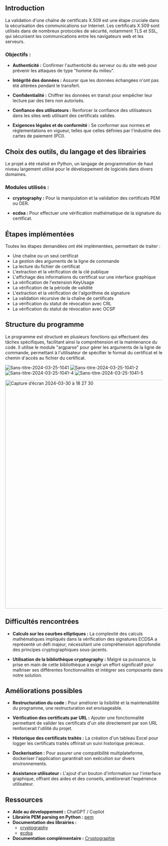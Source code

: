 
## Introduction

La validation d'une chaîne de certificats X.509 est une étape cruciale dans la sécurisation des communications sur Internet. Les certificats X.509 sont utilisés dans de nombreux protocoles de sécurité, notamment TLS et SSL, qui sécurisent les communications entre les navigateurs web et les serveurs.

### Objectifs :

- **Authenticité :** Confirmer l'authenticité du serveur ou du site web pour prévenir les attaques de type "homme du milieu".
  
- **Intégrité des données :** Assurer que les données échangées n'ont pas été altérées pendant le transfert.
  
- **Confidentialité :** Chiffrer les données en transit pour empêcher leur lecture par des tiers non autorisés.
  
- **Confiance des utilisateurs :** Renforcer la confiance des utilisateurs dans les sites web utilisant des certificats valides.
  
- **Exigences légales et de conformité :** Se conformer aux normes et réglementations en vigueur, telles que celles définies par l'industrie des cartes de paiement (PCI).

## Choix des outils, du langage et des librairies

Le projet a été réalisé en Python, un langage de programmation de haut niveau largement utilisé pour le développement de logiciels dans divers domaines.

### Modules utilisés :

- **cryptography :** Pour la manipulation et la validation des certificats PEM ou DER.
  
- **ecdsa :** Pour effectuer une vérification mathématique de la signature du certificat.

## Étapes implémentées

Toutes les étapes demandées ont été implémentées, permettant de traiter :

- Une chaîne ou un seul certificat
- La gestion des arguments de la ligne de commande
- La lecture du fichier de certificat
- L'extraction et la vérification de la clé publique
- L'affichage des informations du certificat sur une interface graphique
- La vérification de l'extension KeyUsage
- La vérification de la période de validité
- L'extraction et la vérification de l'algorithme de signature
- La validation récursive de la chaîne de certificats
- La vérification du statut de révocation avec CRL
- La vérification du statut de révocation avec OCSP

## Structure du programme

Le programme est structuré en plusieurs fonctions qui effectuent des tâches spécifiques, facilitant ainsi la compréhension et la maintenance du code. Il utilise le module "argparse" pour gérer les arguments de la ligne de commande, permettant à l'utilisateur de spécifier le format du certificat et le chemin d'accès au fichier du certificat.

![Sans-titre-2024-03-25-1041](https://github.com/JeremyBeaule/Verify_certificat_chain_pem_der/assets/62985330/d93b2348-924f-4546-99b5-d0f02062788f)
![Sans-titre-2024-03-25-1041-2](https://github.com/JeremyBeaule/Verify_certificat_chain_pem_der/assets/62985330/cda14efb-8a33-4e7b-8605-b844c04b62d8)
![Sans-titre-2024-03-25-1041-4](https://github.com/JeremyBeaule/Verify_certificat_chain_pem_der/assets/62985330/49df720b-c4d7-4ce8-ad25-1b6d2394677d)
![Sans-titre-2024-03-25-1041-5](https://github.com/JeremyBeaule/Verify_certificat_chain_pem_der/assets/62985330/5ed23414-7812-4516-9e95-9ce499a7bef8)

<img width="732" alt="Capture d’écran 2024-03-30 à 18 27 30" src="https://github.com/JeremyBeaule/Verify_certificat_chain_pem_der/assets/62985330/080f8648-75db-4e09-9f40-56ff1b38360d">

## Difficultés rencontrées

- **Calculs sur les courbes elliptiques :** La complexité des calculs mathématiques impliqués dans la vérification des signatures ECDSA a représenté un défi majeur, nécessitant une compréhension approfondie des principes cryptographiques sous-jacents.
  
- **Utilisation de la bibliothèque cryptography :** Malgré sa puissance, la prise en main de cette bibliothèque a exigé un effort significatif pour maîtriser ses différentes fonctionnalités et intégrer ses composants dans notre solution.

## Améliorations possibles

- **Restructuration du code :** Pour améliorer la lisibilité et la maintenabilité du programme, une restructuration est envisageable.
  
- **Vérification des certificats par URL :** Ajouter une fonctionnalité permettant de valider les certificats d'un site directement par son URL renforcerait l'utilité du projet.
  
- **Historique des certificats traités :** La création d'un tableau Excel pour logger les certificats traités offrirait un suivi historique précieux.
  
- **Dockerisation :** Pour assurer une compatibilité multiplateforme, dockeriser l'application garantirait son exécution sur divers environnements.
  
- **Assistance utilisateur :** L'ajout d'un bouton d'information sur l'interface graphique, offrant des aides et des conseils, améliorerait l'expérience utilisateur.

## Ressources

- **Aide au développement :** ChatGPT / Copilot
- **Librairie PEM parsing en Python :** [pem](https://github.com/hynek/pem?tab=readme-ov-file)
- **Documentation des librairies :**
  - [cryptography](https://cryptography.io/en/latest/x509/reference/)
  - [ecdsa](https://github.com/pyca/cryptography/tree/main)
- **Documentation complémentaire :** [Cryptographie](https://people.eecs.berkeley.edu/%7Ejonah/lcrypto/overview-summary.html)
